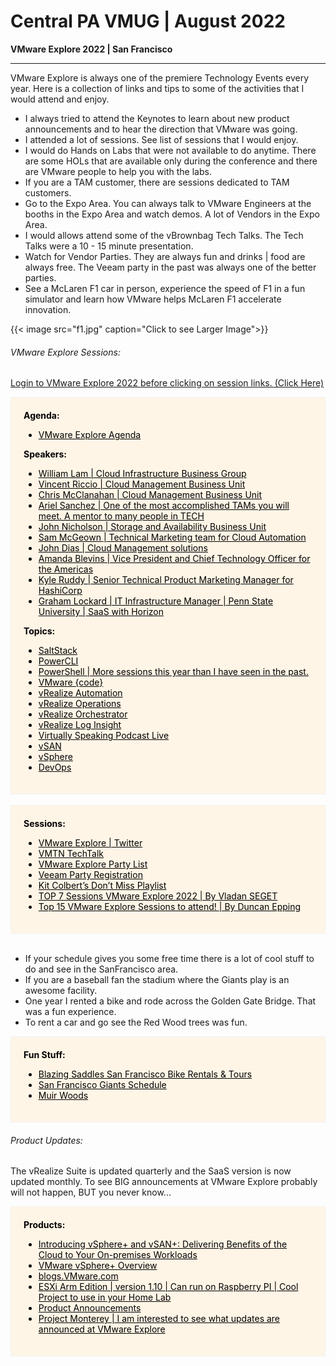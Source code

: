 # Central PA VMUG | August 2022


**VMware Explore 2022 | San Francisco**

---

<!--more-->

VMware Explore is always one of the premiere Technology Events every year. Here is a collection of links and tips to some of the activities that I would attend and enjoy.

* I always tried to attend the Keynotes to learn about new product announcements and to hear the direction that VMware was going.
* I attended a lot of sessions. See list of sessions that I would enjoy.
* I would do Hands on Labs that were not available to do anytime. There are some HOLs that are available only during the conference and there are VMware people to help you with the labs.
* If you are a TAM customer, there are sessions dedicated to TAM customers.
* Go to the Expo Area. You can always talk to VMware Engineers at the booths in the Expo Area and watch demos. A lot of Vendors in the Expo Area.
* I would allows attend some of the vBrownbag Tech Talks. The Tech Talks were a 10 - 15 minute presentation.
* Watch for Vendor Parties. They are always fun and drinks | food are always free. The Veeam party in the past was always one of the better parties.
* See a McLaren F1 car in person, experience the speed of F1 in a fun simulator and learn how VMware helps McLaren F1 accelerate innovation.  
  
{{< image src="f1.jpg" caption="Click to see Larger Image">}}  

###### VMware Explore Sessions:

[Login to VMware Explore 2022 before clicking on session links. (Click Here)](https://www.vmware.com/explore/us.html)  

<div style="background-color:#fff5e6; Padding:20px; border: 1.5px solid #f2f2f2; color: black;" >
    <b>Agenda:</b>
        <ul>
            <li><a href='https://www.vmware.com/explore/us/attend/agenda.html' target="_blank" style="color: black;">VMware Explore Agenda</a></li>
        </ul>
    <b>Speakers:</b>
        <ul>
            <li><a href='https://event.vmware.com/flow/vmware/explore2022us/content/page/catalog?search="William Lam"'      target="_blank" style="color: black;">William Lam | Cloud Infrastructure Business Group</a></li>
            <li><a href='https://event.vmware.com/flow/vmware/explore2022us/content/page/catalog?search="Vincent Riccio"'   target="_blank" style="color: black;">Vincent Riccio | Cloud Management Business Unit</a></li>
            <li><a href='https://event.vmware.com/flow/vmware/explore2022us/content/page/catalog?search="Chris McClanahan"' target="_blank" style="color: black;">Chris McClanahan | Cloud Management Business Unit</a></li>
            <li><a href='https://event.vmware.com/flow/vmware/explore2022us/content/page/catalog?search="Ariel Sanchez"'    target="_blank" style="color: black;">Ariel Sanchez | One of the most accomplished TAMs you will meet. A mentor to many people in TECH</a></li>
            <li><a href='https://event.vmware.com/flow/vmware/explore2022us/content/page/catalog?search="John Nicholson"'   target="_blank" style="color: black;">John Nicholson | Storage and Availability Business Unit</a></li>
            <li><a href='https://event.vmware.com/flow/vmware/explore2022us/content/page/catalog?search="Sam McGeown"'      target="_blank" style="color: black;">Sam McGeown | Technical Marketing team for Cloud Automation</a></li>
            <li><a href='https://event.vmware.com/flow/vmware/explore2022us/content/page/catalog?search="John Dias"'        target="_blank" style="color: black;">John Dias | Cloud Management solutions</a></li>
            <li><a href='https://event.vmware.com/flow/vmware/explore2022us/content/page/catalog?search="Amanda Blevins"'   target="_blank" style="color: black;">Amanda Blevins | Vice President and Chief Technology Officer for the Americas</a></li>
            <li><a href='https://event.vmware.com/flow/vmware/explore2022us/content/page/catalog?search="Kyle Ruddy"'       target="_blank" style="color: black;">Kyle Ruddy | Senior Technical Product Marketing Manager for HashiCorp</a></li>
            <li><a href='https://event.vmware.com/flow/vmware/explore2022us/content/page/catalog?search="Graham Lockard"'   target="_blank" style="color: black;">Graham Lockard | IT Infrastructure Manager | Penn State University | SaaS with Horizon</a></li>
        </ul>
    <b>Topics:</b>
        <ul>
            <li><a href='https://event.vmware.com/flow/vmware/explore2022us/content/page/catalog?search=saltstack"'                        target="_blank" style="color: black;">SaltStack</a></li>
            <li><a href='https://event.vmware.com/flow/vmware/explore2022us/content/page/catalog?search="Powercli"'                        target="_blank" style="color: black;">PowerCLI</a></li>
            <li><a href='https://event.vmware.com/flow/vmware/explore2022us/content/page/catalog?search="PowerShell"'                      target="_blank" style="color: black;">PowerShell | More sessions this year than I have seen in the past.</a></li>
            <li><a href='https://event.vmware.com/flow/vmware/explore2022us/content/page/catalog?search="VMware {code} Theater Session"'   target="_blank" style="color: black;">VMware {code}</a></li>
            <li><a href='https://event.vmware.com/flow/vmware/explore2022us/content/page/catalog?search="vRealize Automation"'             target="_blank" style="color: black;">vRealize Automation</a></li>
            <li><a href='https://event.vmware.com/flow/vmware/explore2022us/content/page/catalog?search="vRealize Operations"'             target="_blank" style="color: black;">vRealize Operations</a></li>
            <li><a href='https://event.vmware.com/flow/vmware/explore2022us/content/page/catalog?search="vRealize Orchestrator"'           target="_blank" style="color: black;">vRealize Orchestrator</a></li>
            <li><a href='https://event.vmware.com/flow/vmware/explore2022us/content/page/catalog?search="vRealize Log Insight"'            target="_blank" style="color: black;">vRealize Log Insight</a></li>
            <li><a href='https://event.vmware.com/flow/vmware/explore2022us/content/page/catalog?search="virtually speaking"'              target="_blank" style="color: black;">Virtually Speaking Podcast Live</a></li>
            <li><a href='https://event.vmware.com/flow/vmware/explore2022us/content/page/catalog?search="vSAN"'                            target="_blank" style="color: black;">vSAN</a></li>
            <li><a href='https://event.vmware.com/flow/vmware/explore2022us/content/page/catalog?search="vsphere"'                         target="_blank" style="color: black;">vSphere</a></li>
            <li><a href='https://event.vmware.com/flow/vmware/explore2022us/content/page/catalog?search="DevOps"'                          target="_blank" style="color: black;">DevOps</a></li>
        </ul>

</div>

<div><br></div>

<div style="background-color:#fff5e6; Padding:20px; border: 1.5px solid #f2f2f2; color: black;" >
    <b>Sessions:</b>
        <ul>
            <li><a href="https://twitter.com/VMwareExplore"                                                                                   target="_blank" style="color: black;">VMware Explore | Twitter</a></li>
            <li><a href=https://event.vmware.com/flow/vmware/explore2022us/content/page/catalog?search="VMTN TechTalk"'                       target="_blank" style="color: black;">VMTN TechTalk</a></li>
            <li><a href="https://vmblog.com/archive/2022/08/04/vmwareexplore-2022-us-list-of-parties-and-events.aspx" target="_blank" style="color: black;">VMware Explore Party List</a></li>
            <li><a href="https://www.eventbrite.com/e/veeams-legendary-party-at-vmware-explore-us-2022-ft-walk-the-moon-tickets-383044023987" target="_blank" style="color: black;">Veeam Party Registration</a></li>
            <li><a href="https://octo.vmware.com/kit-colberts-dont-miss-playlist-vmware-explore-2022/"                                        target="_blank" style="color: black;">Kit Colbert’s Don’t Miss Playlist</a></li>
            <li><a href="https://www.vladan.fr/top-7-sessions-vmware-explore-2022/"                                                           target="_blank" style="color: black;">TOP 7 Sessions VMware Explore 2022 | By Vladan SEGET</a></li>
            <li><a href="https://www.yellow-bricks.com/2022/07/12/top-15-vmware-explore-sessions-to-attend/"                                  target="_blank" style="color: black;">Top 15 VMware Explore Sessions to attend! | By Duncan Epping</a></li>
        </ul>
</div>

<div><br></div>

* If your schedule gives you some free time there is a lot of cool stuff to do and see in the SanFrancisco area.
* If you are a baseball fan the stadium where the Giants play is an awesome facility.
* One year I rented a bike and rode across the Golden Gate Bridge. That was a fun experience.
* To rent a car and go see the Red Wood trees was fun. 

<div style="background-color:#fff5e6; Padding:20px; border: 1.5px solid #f2f2f2; color: black;" >
    <b>Fun Stuff:</b>
        <ul>
            <li><a href="https://www.blazingsaddles.com/san-francisco" target="_blank" style="color: black;">Blazing Saddles San Francisco Bike Rentals & Tours</a>
            <li><a href="https://www.mlb.com/giants/schedule/2022-08"  target="_blank" style="color: black;">San Francisco Giants Schedule</a>
            <li><a href="https://www.nps.gov/muwo/index.htm"           target="_blank" style="color: black;">Muir Woods</a>
        </ul>
</div>

###### Product Updates:

The vRealize Suite is updated quarterly and the SaaS version is now updated monthly. To see BIG announcements at VMware Explore probably will not happen, BUT you never know...

<div style="background-color:#fff5e6; Padding:20px; border: 1.5px solid #f2f2f2; color: black;" >
    <b>Products:</b>
        <ul>
            <li><a href="https://youtu.be/c9aw_kvwF_A"                       target="_blank" style="color: black;">Introducing vSphere+ and vSAN+: Delivering Benefits of the Cloud to Your On-premises Workloads</a>
            <li><a href="https://pathfinder.vmware.com/v3/path/vsphere_plus" target="_blank" style="color: black;">VMware vSphere+ Overview</a></li>
            <li><a href="https://blogs.vmware.com"                           target="_blank" style="color: black;">blogs.VMware.com</a></li>
            <li><a href="https://flings.vmware.com/esxi-arm-edition"         target="_blank" style="color: black;">ESXi Arm Edition | version 1.10 | Can run on Raspberry PI | Cool Project to use in your Home Lab</a>
            <li><a href="https://blogs.vmware.com/vsphere/product-news"                          target="_blank" style="color: black;">Product Announcements</a>
            <li><a href="https://blogs.vmware.com/vsphere/2021/10/project-monterey-updates.html" target="_blank" style="color: black;">Project Monterey | I am interested to see what updates are announced at VMware Explore</a>
        </ul>
</div>


